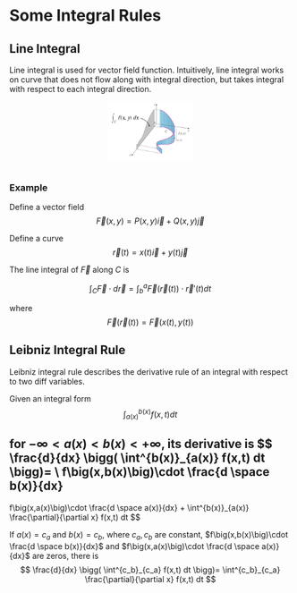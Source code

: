# Some Integral Rules

## Line Integral

Line integral is used for vector field function. Intuitively, line integral works on curve that does not flow along with integral direction, but  takes integral with respect to each integral direction.

<div style="display: flex; justify-content: center;">
      <img src="imgs/line_integral.jpg" width="30%" height="30%" alt="line_integral" />
</div>
</br>

### Example

Define a vector field
$$
\overrightarrow{F}(x,y) = P(x,y)\overrightarrow{i} + Q(x,y)\overrightarrow{j}
$$

Define a curve
$$
\overrightarrow{r}(t) = x(t)\overrightarrow{i} + y(t)\overrightarrow{j}
$$

The line integral of 
$\overrightarrow{F}$ along $C$ is

$$
\int_C \overrightarrow{F} \cdot d \overrightarrow{r}=
\int^a_b \overrightarrow{F}(\overrightarrow{r}(t)) \cdot \overrightarrow{r}'(t) dt
$$

where
$$
\overrightarrow{F}(\overrightarrow{r}(t)) = \overrightarrow{F}(x(t), y(t))
$$

## Leibniz Integral Rule

Leibniz integral rule describes the derivative rule of an integral with respect to two diff variables.

Given an integral form
$$
\int^{b(x)}_{a(x)} f(x,t) dt
$$

for $-\infty < a(x) < b(x) < +\infty$, its derivative is
$$
\frac{d}{dx} 
\bigg(
    \int^{b(x)}_{a(x)} f(x,t) dt
\bigg)=
\\
f\big(x,b(x)\big)\cdot \frac{d \space b(x)}{dx}
-
f\big(x,a(x)\big)\cdot \frac{d \space a(x)}{dx}
+
\int^{b(x)}_{a(x)} \frac{\partial}{\partial x} f(x,t) dt
$$

If $a(x)=c_a$ and $b(x)=c_b$, where $c_a, c_b$ are constant, $f\big(x,b(x)\big)\cdot \frac{d \space b(x)}{dx}$ and $f\big(x,a(x)\big)\cdot \frac{d \space a(x)}{dx}$ are zeros, there is
$$
\frac{d}{dx} 
\bigg(
    \int^{c_b}_{c_a} f(x,t) dt
\bigg)=
\int^{c_b}_{c_a} \frac{\partial}{\partial x} f(x,t) dt
$$
